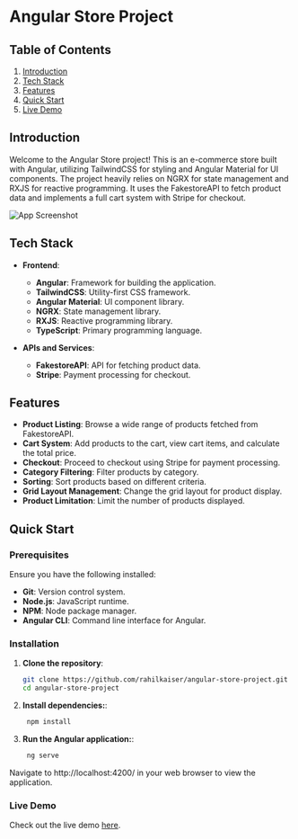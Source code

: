 # Angular Store Project

## Table of Contents

1. [Introduction](#introduction)
2. [Tech Stack](#tech-stack)
3. [Features](#features)
4. [Quick Start](#quick-start)
5. [Live Demo](#live-demo)

## Introduction

Welcome to the Angular Store project! This is an e-commerce store built with Angular, utilizing TailwindCSS for styling and Angular Material for UI components. The project heavily relies on NGRX for state management and RXJS for reactive programming. It uses the FakestoreAPI to fetch product data and implements a full cart system with Stripe for checkout.

![App Screenshot](https://your-image-url-here)

## Tech Stack

- **Frontend**:
  - **Angular**: Framework for building the application.
  - **TailwindCSS**: Utility-first CSS framework.
  - **Angular Material**: UI component library.
  - **NGRX**: State management library.
  - **RXJS**: Reactive programming library.
  - **TypeScript**: Primary programming language.

- **APIs and Services**:
  - **FakestoreAPI**: API for fetching product data.
  - **Stripe**: Payment processing for checkout.

## Features

- **Product Listing**: Browse a wide range of products fetched from FakestoreAPI.
- **Cart System**: Add products to the cart, view cart items, and calculate the total price.
- **Checkout**: Proceed to checkout using Stripe for payment processing.
- **Category Filtering**: Filter products by category.
- **Sorting**: Sort products based on different criteria.
- **Grid Layout Management**: Change the grid layout for product display.
- **Product Limitation**: Limit the number of products displayed.

## Quick Start

### Prerequisites

Ensure you have the following installed:

- **Git**: Version control system.
- **Node.js**: JavaScript runtime.
- **NPM**: Node package manager.
- **Angular CLI**: Command line interface for Angular.

### Installation

1. **Clone the repository**:
   ```bash
   git clone https://github.com/rahilkaiser/angular-store-project.git
   cd angular-store-project
   
2. **Install dependencies:**:
   ```bash
    npm install
   
3. **Run the Angular application:**:
   ```bash
    ng serve
Navigate to http://localhost:4200/ in your web browser to view the application.

### Live Demo
Check out the live demo [here](https://sensational-tulumba-e0c3e7.netlify.app/home).
